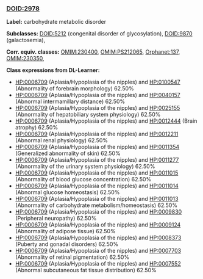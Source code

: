
### [DOID:2978](http://purl.obolibrary.org/obo/DOID_2978)
**Label:** carbohydrate metabolic disorder

**Subclasses:** [DOID:5212](http://purl.obolibrary.org/obo/DOID_5212) (congenital disorder of glycosylation), [DOID:9870](http://purl.obolibrary.org/obo/DOID_9870) (galactosemia), 

**Corr. equiv. classes:** [OMIM:230400](http://purl.obolibrary.org/obo/OMIM_230400), [OMIM:PS212065](http://purl.obolibrary.org/obo/OMIM_PS212065), [Orphanet:137](http://www.orpha.net/ORDO/Orphanet_137), [OMIM:230350](http://purl.obolibrary.org/obo/OMIM_230350), 

**Class expressions from DL-Learner:**

- [HP:0006709](http://purl.obolibrary.org/obo/HP_0006709) (Aplasia/Hypoplasia of the nipples) and [HP:0100547](http://purl.obolibrary.org/obo/HP_0100547) (Abnormality of forebrain morphology) 62.50%
- [HP:0006709](http://purl.obolibrary.org/obo/HP_0006709) (Aplasia/Hypoplasia of the nipples) and [HP:0040157](http://purl.obolibrary.org/obo/HP_0040157) (Abnormal intermamillary distance) 62.50%
- [HP:0006709](http://purl.obolibrary.org/obo/HP_0006709) (Aplasia/Hypoplasia of the nipples) and [HP:0025155](http://purl.obolibrary.org/obo/HP_0025155) (Abnormality of hepatobiliary system physiology) 62.50%
- [HP:0006709](http://purl.obolibrary.org/obo/HP_0006709) (Aplasia/Hypoplasia of the nipples) and [HP:0012444](http://purl.obolibrary.org/obo/HP_0012444) (Brain atrophy) 62.50%
- [HP:0006709](http://purl.obolibrary.org/obo/HP_0006709) (Aplasia/Hypoplasia of the nipples) and [HP:0012211](http://purl.obolibrary.org/obo/HP_0012211) (Abnormal renal physiology) 62.50%
- [HP:0006709](http://purl.obolibrary.org/obo/HP_0006709) (Aplasia/Hypoplasia of the nipples) and [HP:0011354](http://purl.obolibrary.org/obo/HP_0011354) (Generalized abnormality of skin) 62.50%
- [HP:0006709](http://purl.obolibrary.org/obo/HP_0006709) (Aplasia/Hypoplasia of the nipples) and [HP:0011277](http://purl.obolibrary.org/obo/HP_0011277) (Abnormality of the urinary system physiology) 62.50%
- [HP:0006709](http://purl.obolibrary.org/obo/HP_0006709) (Aplasia/Hypoplasia of the nipples) and [HP:0011015](http://purl.obolibrary.org/obo/HP_0011015) (Abnormality of blood glucose concentration) 62.50%
- [HP:0006709](http://purl.obolibrary.org/obo/HP_0006709) (Aplasia/Hypoplasia of the nipples) and [HP:0011014](http://purl.obolibrary.org/obo/HP_0011014) (Abnormal glucose homeostasis) 62.50%
- [HP:0006709](http://purl.obolibrary.org/obo/HP_0006709) (Aplasia/Hypoplasia of the nipples) and [HP:0011013](http://purl.obolibrary.org/obo/HP_0011013) (Abnormality of carbohydrate metabolism/homeostasis) 62.50%
- [HP:0006709](http://purl.obolibrary.org/obo/HP_0006709) (Aplasia/Hypoplasia of the nipples) and [HP:0009830](http://purl.obolibrary.org/obo/HP_0009830) (Peripheral neuropathy) 62.50%
- [HP:0006709](http://purl.obolibrary.org/obo/HP_0006709) (Aplasia/Hypoplasia of the nipples) and [HP:0009124](http://purl.obolibrary.org/obo/HP_0009124) (Abnormality of adipose tissue) 62.50%
- [HP:0006709](http://purl.obolibrary.org/obo/HP_0006709) (Aplasia/Hypoplasia of the nipples) and [HP:0008373](http://purl.obolibrary.org/obo/HP_0008373) (Puberty and gonadal disorders) 62.50%
- [HP:0006709](http://purl.obolibrary.org/obo/HP_0006709) (Aplasia/Hypoplasia of the nipples) and [HP:0007703](http://purl.obolibrary.org/obo/HP_0007703) (Abnormality of retinal pigmentation) 62.50%
- [HP:0006709](http://purl.obolibrary.org/obo/HP_0006709) (Aplasia/Hypoplasia of the nipples) and [HP:0007552](http://purl.obolibrary.org/obo/HP_0007552) (Abnormal subcutaneous fat tissue distribution) 62.50%



